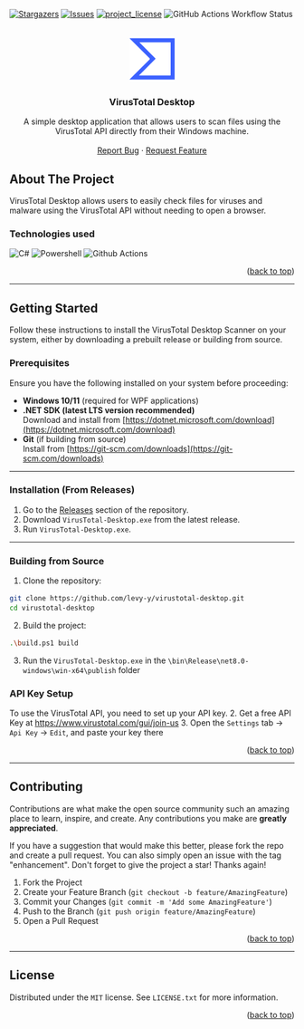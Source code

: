 [![Stargazers][stars-shield]][stars-url]
[![Issues][issues-shield]][issues-url]
[![project_license][license-shield]][license-url]
![GitHub Actions Workflow Status](https://img.shields.io/github/actions/workflow/status/levy-y/virustotal-desktop/deploy-app.yml?style=for-the-badge)


<!-- PROJECT LOGO -->
<br />
<div align="center">
  <a href="https://github.com/levy-y/virustotal-desktop" id="readme-top">
    <img src=".github/images/logo.png" alt="Logo" width="80" height="80">
  </a>

<h3 align="center">VirusTotal Desktop</h3>

  <p align="center">
    A simple desktop application that allows users to scan files using the VirusTotal API directly from their Windows machine.
    <br />
    <br />
    <a href="https://github.com/levy-y/virustotal-desktop/issues/new?labels=bug&template=bug-report---.md">Report Bug</a>
    &middot;
    <a href="https://github.com/levy-y/virustotal-desktop/issues/new?labels=enhancement&template=feature-request---.md">Request Feature</a>
  </p>
</div>

<!-- ABOUT THE PROJECT -->
## About The Project
VirusTotal Desktop allows users to easily check files for viruses and malware using the VirusTotal API without needing to open a browser.




### Technologies used
![C#](https://img.shields.io/badge/c%23-%23239120.svg?style=for-the-badge&logo=csharp&logoColor=white)
![Powershell](https://img.shields.io/badge/powershell-5391FE?style=for-the-badge&logo=powershell&logoColor=white)
![Github Actions](https://img.shields.io/badge/Github%20Actions-282a2e?style=for-the-badge&logo=githubactions&logoColor=367cfe)

<p align="right">(<a href="#readme-top">back to top</a>)</p>

---

<!-- GETTING STARTED -->
## Getting Started

Follow these instructions to install the VirusTotal Desktop Scanner on your system, either by downloading a prebuilt release or building from source.

### Prerequisites

Ensure you have the following installed on your system before proceeding:

- **Windows 10/11** (required for WPF applications)
- **.NET SDK (latest LTS version recommended)**  
  Download and install from [https://dotnet.microsoft.com/download](https://dotnet.microsoft.com/download)
- **Git** (if building from source)  
  Install from [https://git-scm.com/downloads](https://git-scm.com/downloads)

---

### Installation (From Releases)

1. Go to the [Releases](https://github.com/levy-y/virustotal-desktop/releases) section of the repository.
2. Download `VirusTotal-Desktop.exe` from the latest release.
3. Run `VirusTotal-Desktop.exe`.

---

### Building from Source

1. Clone the repository:
```sh
git clone https://github.com/levy-y/virustotal-desktop.git
cd virustotal-desktop
```

2. Build the project:

```sh
.\build.ps1 build
```

3. Run the `VirusTotal-Desktop.exe` in the `\bin\Release\net8.0-windows\win-x64\publish` folder

### API Key Setup
To use the VirusTotal API, you need to set up your API key.
2. Get a free API Key at https://www.virustotal.com/gui/join-us
3. Open the `Settings` tab -> `Api Key` -> `Edit`, and paste your key there

<p align="right">(<a href="#readme-top">back to top</a>)</p>

---

<!-- CONTRIBUTING -->
## Contributing

Contributions are what make the open source community such an amazing place to learn, inspire, and create. Any contributions you make are **greatly appreciated**.

If you have a suggestion that would make this better, please fork the repo and create a pull request. You can also simply open an issue with the tag "enhancement".
Don't forget to give the project a star! Thanks again!

1. Fork the Project
2. Create your Feature Branch (`git checkout -b feature/AmazingFeature`)
3. Commit your Changes (`git commit -m 'Add some AmazingFeature'`)
4. Push to the Branch (`git push origin feature/AmazingFeature`)
5. Open a Pull Request

<p align="right">(<a href="#readme-top">back to top</a>)</p>


---
<!-- LICENSE -->
## License

Distributed under the `MIT` license. See `LICENSE.txt` for more information.

<p align="right">(<a href="#readme-top">back to top</a>)</p>


[stars-shield]: https://img.shields.io/github/stars/levy-y/virustotal-desktop.svg?style=for-the-badge
[stars-url]: https://github.com/levy-y/virustotal-desktop/stargazers
[issues-shield]: https://img.shields.io/github/issues/levy-y/virustotal-desktop.svg?style=for-the-badge
[issues-url]: https://github.com/levy-y/virustotal-desktop/issues
[license-shield]: https://img.shields.io/github/license/levy-y/virustotal-desktop.svg?style=for-the-badge
[license-url]: https://github.com/levy-y/virustotal-desktop/blob/master/LICENSE.txt